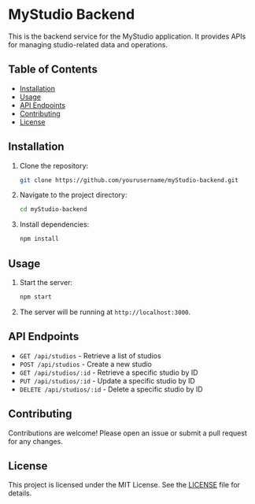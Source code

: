 # MyStudio Backend

This is the backend service for the MyStudio application. It provides APIs for managing studio-related data and operations.

## Table of Contents

- [Installation](#installation)
- [Usage](#usage)
- [API Endpoints](#api-endpoints)
- [Contributing](#contributing)
- [License](#license)

## Installation

1. Clone the repository:
    ```sh
    git clone https://github.com/yourusername/myStudio-backend.git
    ```
2. Navigate to the project directory:
    ```sh
    cd myStudio-backend
    ```
3. Install dependencies:
    ```sh
    npm install
    ```

## Usage

1. Start the server:
    ```sh
    npm start
    ```
2. The server will be running at `http://localhost:3000`.

## API Endpoints

- `GET /api/studios` - Retrieve a list of studios
- `POST /api/studios` - Create a new studio
- `GET /api/studios/:id` - Retrieve a specific studio by ID
- `PUT /api/studios/:id` - Update a specific studio by ID
- `DELETE /api/studios/:id` - Delete a specific studio by ID

## Contributing

Contributions are welcome! Please open an issue or submit a pull request for any changes.

## License

This project is licensed under the MIT License. See the [LICENSE](LICENSE) file for details.